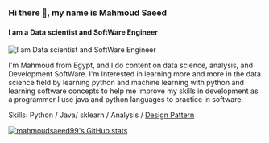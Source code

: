 


### Hi there 👋, my name is Mahmoud Saeed
#### I am a Data scientist and SoftWare Engineer
![I am Data scientist and SoftWare Engineer]([https://arturssmirnovs.github.io/github-profile-readme-generator/images/banner.png](https://drive.google.com/file/d/1SOz4r81NKTR_LNyFLpzY2DLjRbEwDdvZ/view?usp=sharing))

I'm Mahmoud from Egypt, and I do content on data science, analysis, and Development SoftWare. I'm Interested in learning more and more in the data science field by learning python and machine learning with python and learning software concepts to help me improve my skills in development as a programmer I use java and python languages to practice in software.

Skills: Python / Java/ sklearn / Analysis / [Design Pattern](https://github.com/mahmoudsaeed99/DesignPatterns) 






[![mahmoudsaeed99's GitHub stats](https://github-readme-stats.vercel.app/api?username=mahmoudsaeed99)](https://github.com/mahmoudsaeed99/github-readme-stats)
